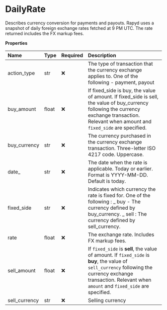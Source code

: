 # DailyRate

Describes currency conversion for payments and payouts. Rapyd uses a snapshot of daily foreign exchange rates fetched at 9 PM UTC. The rate returned includes the FX markup fees.

**Properties**

| Name          | Type  | Required | Description                                                                                                                                                                                                    |
| :------------ | :---- | :------- | :------------------------------------------------------------------------------------------------------------------------------------------------------------------------------------------------------------- |
| action_type   | str   | ❌       | The type of transaction that the currency exchange applies to. One of the following - payment, payout                                                                                                          |
| buy_amount    | float | ❌       | If fixed_side is buy, the value of amount. If fixed_side is sell, the value of buy_currency following the currency exchange transaction. Relevant when amount and `fixed_side` are specified.                  |
| buy_currency  | str   | ❌       | The currency purchased in the currency exchange transaction. Three-letter ISO 4217 code. Uppercase.                                                                                                            |
| date\_        | str   | ❌       | The date when the rate is applicable. Today or earlier. Format is YYYY-MM-DD. Default is today.                                                                                                                |
| fixed_side    | str   | ❌       | Indicates which currency the rate is fixed for. One of the following : _ buy - The currency defined by buy_currency. _ sell : The currency defined by sell_currency.                                           |
| rate          | float | ❌       | The exchange rate. Includes FX markup fees.                                                                                                                                                                    |
| sell_amount   | float | ❌       | If `fixed_side` is **sell**, the value of amount. If `fixed_side` is **buy**, the value of `sell_currency` following the currency exchange transaction. Relevant when `amount` and `fixed_side` are specified. |
| sell_currency | str   | ❌       | Selling currency                                                                                                                                                                                               |
